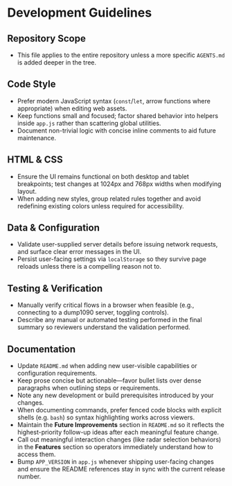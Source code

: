 # Development Guidelines

## Repository Scope
- This file applies to the entire repository unless a more specific `AGENTS.md` is added deeper in the tree.

## Code Style
- Prefer modern JavaScript syntax (`const`/`let`, arrow functions where appropriate) when editing web assets.
- Keep functions small and focused; factor shared behavior into helpers inside `app.js` rather than scattering global utilities.
- Document non-trivial logic with concise inline comments to aid future maintenance.

## HTML & CSS
- Ensure the UI remains functional on both desktop and tablet breakpoints; test changes at 1024px and 768px widths when modifying layout.
- When adding new styles, group related rules together and avoid redefining existing colors unless required for accessibility.

## Data & Configuration
- Validate user-supplied server details before issuing network requests, and surface clear error messages in the UI.
- Persist user-facing settings via `localStorage` so they survive page reloads unless there is a compelling reason not to.

## Testing & Verification
- Manually verify critical flows in a browser when feasible (e.g., connecting to a dump1090 server, toggling controls).
- Describe any manual or automated testing performed in the final summary so reviewers understand the validation performed.

## Documentation
- Update `README.md` when adding new user-visible capabilities or configuration requirements.
- Keep prose concise but actionable—favor bullet lists over dense paragraphs when outlining
  steps or requirements.
- Note any new development or build prerequisites introduced by your changes.
- When documenting commands, prefer fenced code blocks with explicit shells (e.g.
  `bash`) so syntax highlighting works across viewers.
- Maintain the **Future Improvements** section in `README.md` so it reflects the
  highest-priority follow-up ideas after each meaningful feature change.
- Call out meaningful interaction changes (like radar selection behaviors) in the
  **Features** section so operators immediately understand how to access them.
- Bump `APP_VERSION` in `app.js` whenever shipping user-facing changes and ensure the
  README references stay in sync with the current release number.
